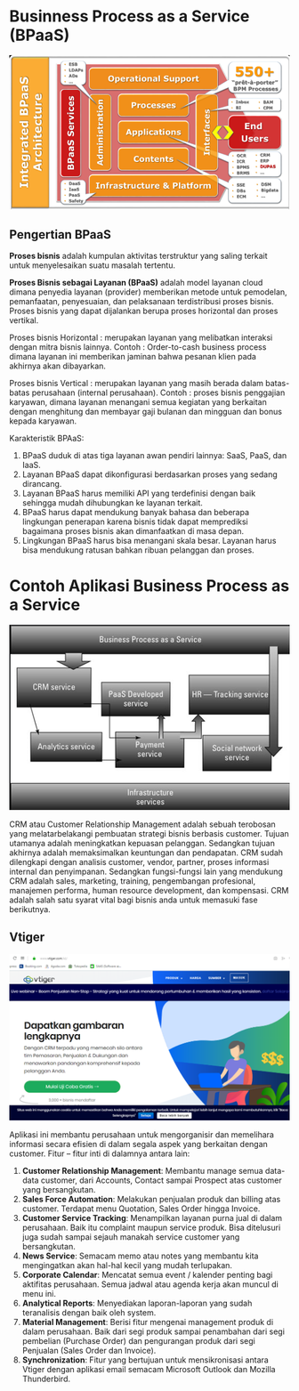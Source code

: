 # Businness Process as a Service (BPaaS)

![](img/arsitektur.png)

## Pengertian BPaaS

**Proses bisnis** adalah kumpulan aktivitas terstruktur yang saling terkait untuk menyelesaikan suatu masalah tertentu.

**Proses Bisnis sebagai Layanan (BPaaS)** adalah model layanan cloud dimana penyedia layanan (provider) memberikan metode untuk pemodelan, pemanfaatan, penyesuaian, dan pelaksanaan terdistribusi proses bisnis. Proses bisnis yang dapat dijalankan berupa proses horizontal dan proses vertikal.

Proses bisnis Horizontal : merupakan layanan yang melibatkan interaksi dengan mitra bisnis lainnya.
    Contoh : Order-to-cash business process dimana layanan ini memberikan jaminan bahwa pesanan klien pada akhirnya akan dibayarkan.

Proses bisnis Vertical : merupakan layanan yang masih berada dalam batas-batas perusahaan (internal perusahaan).
    Contoh : proses bisnis penggajian karyawan, dimana layanan menangani semua kegiatan yang berkaitan dengan menghitung dan membayar gaji bulanan dan mingguan dan bonus kepada karyawan.

Karakteristik BPAaS:
1. BPaaS duduk di atas tiga layanan awan pendiri lainnya: SaaS, PaaS, dan IaaS.
2. Layanan BPaaS dapat dikonfigurasi berdasarkan proses yang sedang dirancang.
3. Layanan BPaaS harus memiliki API yang terdefinisi dengan baik sehingga mudah dihubungkan ke layanan terkait.
4. BPaaS harus dapat mendukung banyak bahasa dan beberapa lingkungan penerapan karena bisnis tidak dapat memprediksi bagaimana proses bisnis akan dimanfaatkan di masa depan.
5. Lingkungan BPaaS harus bisa menangani skala besar. Layanan harus bisa mendukung ratusan bahkan ribuan pelanggan dan proses. 


# Contoh Aplikasi Business Process as a Service

![](img/infrastruktur.png)

CRM atau Customer Relationship Management adalah sebuah terobosan yang melatarbelakangi pembuatan strategi bisnis berbasis customer. Tujuan utamanya adalah meningkatkan kepuasan pelanggan. Sedangkan tujuan akhirnya adalah memaksimalkan keuntungan dan pendapatan. CRM sudah dilengkapi dengan analisis customer, vendor, partner, proses informasi internal dan penyimpanan. Sedangkan fungsi-fungsi lain yang mendukung CRM adalah sales, marketing, training, pengembangan profesional, manajemen performa, human resource development, dan kompensasi. CRM adalah salah satu syarat vital bagi bisnis anda untuk memasuki fase berikutnya.

## Vtiger

![](img/vtiger1.png)

Aplikasi ini  membantu perusahaan untuk mengorganisir dan memelihara informasi secara efisien di dalam segala aspek yang berkaitan dengan customer. Fitur – fitur inti di dalamnya antara lain:

1. **Customer Relationship Management**: Membantu manage semua data-data customer, dari Accounts, Contact sampai Prospect atas customer yang bersangkutan.
2. **Sales Force Automation**: Melakukan penjualan produk dan billing atas customer. Terdapat menu Quotation, Sales Order hingga Invoice.
3. **Customer Service Tracking**: Menampilkan layanan purna jual di dalam perusahaan. Baik itu complaint maupun service produk. Bisa ditelusuri juga sudah sampai sejauh manakah service customer yang bersangkutan.
4. **News Service**: Semacam memo atau notes yang membantu kita mengingatkan akan hal-hal kecil yang mudah terlupakan.
5. **Corporate Calendar**: Mencatat semua event / kalender penting bagi aktifitas perusahaan. Semua jadwal atau agenda kerja akan muncul di menu ini.
6. **Analytical Reports**: Menyediakan laporan-laporan yang sudah teranalisis dengan baik oleh system.
7. **Material Management**: Berisi fitur mengenai management produk di dalam perusahaan. Baik dari segi produk sampai penambahan dari segi pembelian (Purchase Order) dan pengurangan produk dari segi Penjualan (Sales Order dan Invoice).
8. **Synchronization**: Fitur yang bertujuan untuk mensikronisasi antara Vtiger dengan aplikasi email semacam Microsoft Outlook dan Mozilla Thunderbird.






